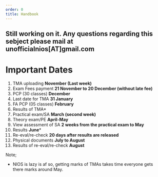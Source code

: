 ```yaml
---
order: 0
title: Handbook
---
```


Still working on it. Any questions regarding this sebject please mail at unofficialnios[AT]gmail.com
-----------
# Important Dates
1. TMA uploading **November (Last week)**
2. Exam Fees payment **21 November to 20 December (without late fee)**
3. PCP (30 classes) **December**
4. Last date for TMA **31 January**
5. FA PCP (05 classes) **February**
6. Results of TMA*
7. Practical exam/SA **March (second week)** 
8. Theory exam/PE **April-May**
9. View assessment of SA **2 weeks from the practical exam to May**
10. Results **June***
11. Re-eval/re-check **20 days after results are released**
12. Physical documents **July to August**
13. Results of re-eval/re-check **August**

Note;

- NIOS is lazy is af so, getting marks of TMAs takes time everyone gets there marks around May.

